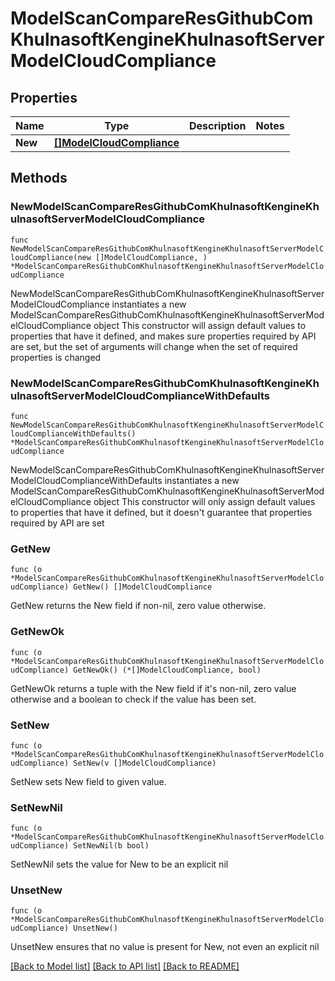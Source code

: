 # ModelScanCompareResGithubComKhulnasoftKengineKhulnasoftServerModelCloudCompliance

## Properties

Name | Type | Description | Notes
------------ | ------------- | ------------- | -------------
**New** | [**[]ModelCloudCompliance**](ModelCloudCompliance.md) |  | 

## Methods

### NewModelScanCompareResGithubComKhulnasoftKengineKhulnasoftServerModelCloudCompliance

`func NewModelScanCompareResGithubComKhulnasoftKengineKhulnasoftServerModelCloudCompliance(new []ModelCloudCompliance, ) *ModelScanCompareResGithubComKhulnasoftKengineKhulnasoftServerModelCloudCompliance`

NewModelScanCompareResGithubComKhulnasoftKengineKhulnasoftServerModelCloudCompliance instantiates a new ModelScanCompareResGithubComKhulnasoftKengineKhulnasoftServerModelCloudCompliance object
This constructor will assign default values to properties that have it defined,
and makes sure properties required by API are set, but the set of arguments
will change when the set of required properties is changed

### NewModelScanCompareResGithubComKhulnasoftKengineKhulnasoftServerModelCloudComplianceWithDefaults

`func NewModelScanCompareResGithubComKhulnasoftKengineKhulnasoftServerModelCloudComplianceWithDefaults() *ModelScanCompareResGithubComKhulnasoftKengineKhulnasoftServerModelCloudCompliance`

NewModelScanCompareResGithubComKhulnasoftKengineKhulnasoftServerModelCloudComplianceWithDefaults instantiates a new ModelScanCompareResGithubComKhulnasoftKengineKhulnasoftServerModelCloudCompliance object
This constructor will only assign default values to properties that have it defined,
but it doesn't guarantee that properties required by API are set

### GetNew

`func (o *ModelScanCompareResGithubComKhulnasoftKengineKhulnasoftServerModelCloudCompliance) GetNew() []ModelCloudCompliance`

GetNew returns the New field if non-nil, zero value otherwise.

### GetNewOk

`func (o *ModelScanCompareResGithubComKhulnasoftKengineKhulnasoftServerModelCloudCompliance) GetNewOk() (*[]ModelCloudCompliance, bool)`

GetNewOk returns a tuple with the New field if it's non-nil, zero value otherwise
and a boolean to check if the value has been set.

### SetNew

`func (o *ModelScanCompareResGithubComKhulnasoftKengineKhulnasoftServerModelCloudCompliance) SetNew(v []ModelCloudCompliance)`

SetNew sets New field to given value.


### SetNewNil

`func (o *ModelScanCompareResGithubComKhulnasoftKengineKhulnasoftServerModelCloudCompliance) SetNewNil(b bool)`

 SetNewNil sets the value for New to be an explicit nil

### UnsetNew
`func (o *ModelScanCompareResGithubComKhulnasoftKengineKhulnasoftServerModelCloudCompliance) UnsetNew()`

UnsetNew ensures that no value is present for New, not even an explicit nil

[[Back to Model list]](../README.md#documentation-for-models) [[Back to API list]](../README.md#documentation-for-api-endpoints) [[Back to README]](../README.md)


